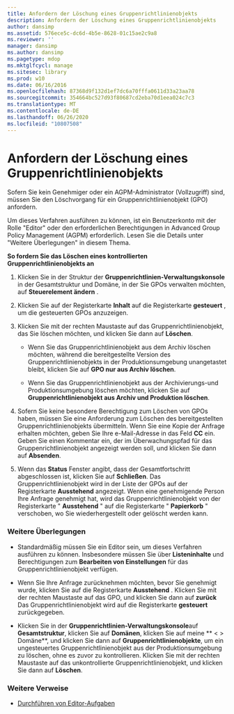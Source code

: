```yaml
---
title: Anfordern der Löschung eines Gruppenrichtlinienobjekts
description: Anfordern der Löschung eines Gruppenrichtlinienobjekts
author: dansimp
ms.assetid: 576ece5c-dc6d-4b5e-8628-01c15ae2c9a8
ms.reviewer: ''
manager: dansimp
ms.author: dansimp
ms.pagetype: mdop
ms.mktglfcycl: manage
ms.sitesec: library
ms.prod: w10
ms.date: 06/16/2016
ms.openlocfilehash: 87368d9f132d1ef7dc6a70fffa0611d33a23aa78
ms.sourcegitcommit: 354664bc527d93f80687cd2eba70d1eea024c7c3
ms.translationtype: MT
ms.contentlocale: de-DE
ms.lasthandoff: 06/26/2020
ms.locfileid: "10807508"
---
```

# Anfordern der Löschung eines Gruppenrichtlinienobjekts


Sofern Sie kein Genehmiger oder ein AGPM-Administrator (Vollzugriff) sind, müssen Sie den Löschvorgang für ein Gruppenrichtlinienobjekt (GPO) anfordern.

Um dieses Verfahren ausführen zu können, ist ein Benutzerkonto mit der Rolle "Editor" oder den erforderlichen Berechtigungen in Advanced Group Policy Management (AGPM) erforderlich. Lesen Sie die Details unter "Weitere Überlegungen" in diesem Thema.

**So fordern Sie das Löschen eines kontrollierten Gruppenrichtlinienobjekts an**

1.  Klicken Sie in der Struktur der **Gruppenrichtlinien-Verwaltungskonsole** in der Gesamtstruktur und Domäne, in der Sie GPOs verwalten möchten, auf **Steuerelement ändern** .

2.  Klicken Sie auf der Registerkarte **Inhalt** auf die Registerkarte **gesteuert** , um die gesteuerten GPOs anzuzeigen.

3.  Klicken Sie mit der rechten Maustaste auf das Gruppenrichtlinienobjekt, das Sie löschen möchten, und klicken Sie dann auf **Löschen**.

    -   Wenn Sie das Gruppenrichtlinienobjekt aus dem Archiv löschen möchten, während die bereitgestellte Version des Gruppenrichtlinienobjekts in der Produktionsumgebung unangetastet bleibt, klicken Sie auf **GPO nur aus Archiv löschen**.

    -   Wenn Sie das Gruppenrichtlinienobjekt aus der Archivierungs-und Produktionsumgebung löschen möchten, klicken Sie auf **Gruppenrichtlinienobjekt aus Archiv und Produktion löschen**.

4.  Sofern Sie keine besondere Berechtigung zum Löschen von GPOs haben, müssen Sie eine Anforderung zum Löschen des bereitgestellten Gruppenrichtlinienobjekts übermitteln. Wenn Sie eine Kopie der Anfrage erhalten möchten, geben Sie Ihre e-Mail-Adresse in das Feld **CC** ein. Geben Sie einen Kommentar ein, der im Überwachungspfad für das Gruppenrichtlinienobjekt angezeigt werden soll, und klicken Sie dann auf **Absenden**.

5.  Wenn das **Status** Fenster angibt, dass der Gesamtfortschritt abgeschlossen ist, klicken Sie auf **Schließen**. Das Gruppenrichtlinienobjekt wird in der Liste der GPOs auf der Registerkarte **Ausstehend** angezeigt. Wenn eine genehmigende Person Ihre Anfrage genehmigt hat, wird das Gruppenrichtlinienobjekt von der Registerkarte " **Ausstehend** " auf die Registerkarte " **Papierkorb** " verschoben, wo Sie wiederhergestellt oder gelöscht werden kann.

### Weitere Überlegungen

-   Standardmäßig müssen Sie ein Editor sein, um dieses Verfahren ausführen zu können. Insbesondere müssen Sie über **Listeninhalte** und Berechtigungen zum **Bearbeiten von Einstellungen** für das Gruppenrichtlinienobjekt verfügen.

-   Wenn Sie Ihre Anfrage zurücknehmen möchten, bevor Sie genehmigt wurde, klicken Sie auf die Registerkarte **Ausstehend** . Klicken Sie mit der rechten Maustaste auf das GPO, und klicken Sie dann auf **zurück** Das Gruppenrichtlinienobjekt wird auf die Registerkarte **gesteuert** zurückgegeben.

-   Klicken Sie in der **Gruppenrichtlinien-Verwaltungskonsole**auf **Gesamtstruktur**, klicken Sie auf **Domänen**, klicken Sie auf meine ** &lt; &gt; Domäne**, und klicken Sie dann auf **Gruppenrichtlinienobjekte**, um ein ungesteuertes Gruppenrichtlinienobjekt aus der Produktionsumgebung zu löschen, ohne es zuvor zu kontrollieren. Klicken Sie mit der rechten Maustaste auf das unkontrollierte Gruppenrichtlinienobjekt, und klicken Sie dann auf **Löschen**.

### Weitere Verweise

-   [Durchführen von Editor-Aufgaben](performing-editor-tasks-agpm30ops.md)

 

 





